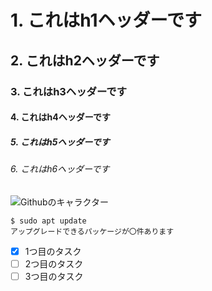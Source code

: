 # 1. これはh1ヘッダーです
## 2. これはh2ヘッダーです
### 3. これはh3ヘッダーです
#### 4. これはh4ヘッダーです
##### 5. これはh5ヘッダーです
###### 6. これはh6ヘッダーです
![Githubのキャラクター](https://octodex.github.com/images/yaktocat.png)
```
$ sudo apt update
アップグレードできるパッケージが〇件あります
```
- [x] 1つ目のタスク
- [ ] 2つ目のタスク
- [ ] 3つ目のタスク
